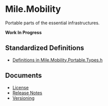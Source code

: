 ﻿# Mile.Mobility

Portable parts of the essential infrastructures.

**Work In Progress**

## Standardized Definitions

- [Definitions in Mile.Mobility.Portable.Types.h](Documents/Mile.Mobility.Portable.Types.md)

## Documents

- [License](License.md)
- [Release Notes](ReleaseNotes.md)
- [Versioning](Versioning.md)
